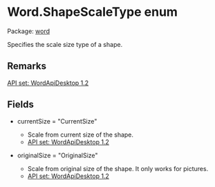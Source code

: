 # Word.ShapeScaleType enum

Package: [word](/en-us/javascript/api/word)

Specifies the scale size type of a shape.

## Remarks

[API set: WordApiDesktop 1.2](/en-us/javascript/api/requirement-sets/word/word-api-requirement-sets)

## Fields

- currentSize = "CurrentSize"
  - Scale from current size of the shape.
  - [API set: WordApiDesktop 1.2](/en-us/javascript/api/requirement-sets/word/word-api-requirement-sets)

- originalSize = "OriginalSize"
  - Scale from original size of the shape. It only works for pictures.
  - [API set: WordApiDesktop 1.2](/en-us/javascript/api/requirement-sets/word/word-api-requirement-sets)